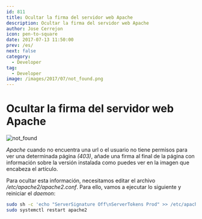 ```yaml
---
id: 811
title: Ocultar la firma del servidor web Apache
description: Ocultar la firma del servidor web Apache
author: Jose Cerrejon
icon: pen-to-square
date: 2017-07-13 11:50:00
prev: /es/
next: false
category:
  - Developer
tag:
  - Developer
image: /images/2017/07/not_found.png
---
```


# Ocultar la firma del servidor web Apache

![not_found](/images/2017/07/not_found.png)

*Apache* cuando no encuentra una url o el usuario no tiene permisos para ver una determinada página *(403)*, añade una firma al final de la página con información sobre la versión instalada como puedes ver en la imagen que encabeza el artículo.

Para ocultar esta información, necesitamos editar el archivo */etc/apache2/apache2.conf*. Para ello, vamos a ejecutar lo siguiente y reiniciar el *daemon*:

```bash
sudo sh -c 'echo "ServerSignature Off\nServerTokens Prod" >> /etc/apache2/apache2.conf'
sudo systemctl restart apache2
```